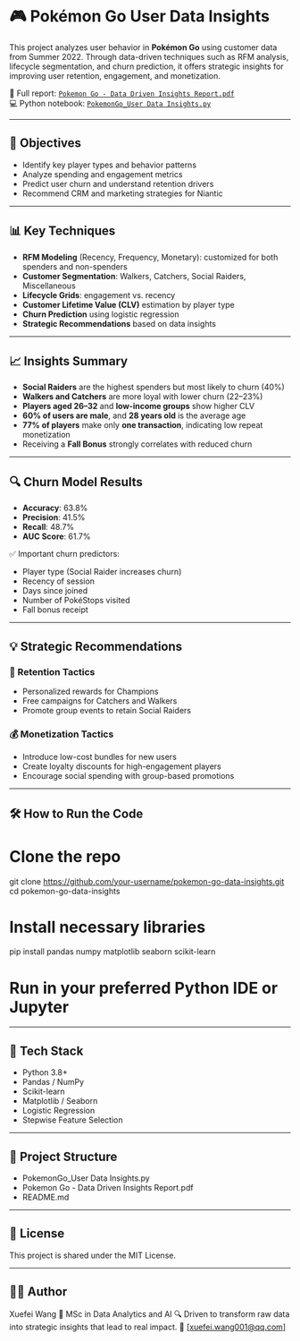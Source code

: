 # 🎮 Pokémon Go User Data Insights

This project analyzes user behavior in **Pokémon Go** using customer data from Summer 2022. Through data-driven techniques such as RFM analysis, lifecycle segmentation, and churn prediction, it offers strategic insights for improving user retention, engagement, and monetization.

📘 Full report: [`Pokemon Go - Data Driven Insights Report.pdf`](./Pokemon%20Go%20-%20Data%20Driven%20Insights%20Report.pdf)  
💻 Python notebook: [`PokemonGo_User Data Insights.py`](./PokemonGo_User%20Data%20Insights.py)

---

## 📌 Objectives

- Identify key player types and behavior patterns  
- Analyze spending and engagement metrics  
- Predict user churn and understand retention drivers  
- Recommend CRM and marketing strategies for Niantic  

---

## 📊 Key Techniques

- **RFM Modeling** (Recency, Frequency, Monetary): customized for both spenders and non-spenders  
- **Customer Segmentation**: Walkers, Catchers, Social Raiders, Miscellaneous  
- **Lifecycle Grids**: engagement vs. recency  
- **Customer Lifetime Value (CLV)** estimation by player type  
- **Churn Prediction** using logistic regression  
- **Strategic Recommendations** based on data insights  

---

## 📈 Insights Summary

- **Social Raiders** are the highest spenders but most likely to churn (40%)  
- **Walkers and Catchers** are more loyal with lower churn (22–23%)  
- **Players aged 26–32** and **low-income groups** show higher CLV  
- **60% of users are male**, and **28 years old** is the average age  
- **77% of players** make only **one transaction**, indicating low repeat monetization  
- Receiving a **Fall Bonus** strongly correlates with reduced churn  

---

## 🔍 Churn Model Results

- **Accuracy**: 63.8%  
- **Precision**: 41.5%  
- **Recall**: 48.7%  
- **AUC Score**: 61.7%  

✅ Important churn predictors:
- Player type (Social Raider increases churn)  
- Recency of session  
- Days since joined  
- Number of PokéStops visited  
- Fall bonus receipt  

---

## 💡 Strategic Recommendations

### 🎯 Retention Tactics
- Personalized rewards for Champions  
- Free campaigns for Catchers and Walkers  
- Promote group events to retain Social Raiders  

### 💰 Monetization Tactics
- Introduce low-cost bundles for new users  
- Create loyalty discounts for high-engagement players  
- Encourage social spending with group-based promotions  

---

## 🛠️ How to Run the Code

# Clone the repo
git clone https://github.com/your-username/pokemon-go-data-insights.git <br>
cd pokemon-go-data-insights

# Install necessary libraries
pip install pandas numpy matplotlib seaborn scikit-learn

# Run in your preferred Python IDE or Jupyter

---

## 🧪 Tech Stack
- Python 3.8+
- Pandas / NumPy
- Scikit-learn
- Matplotlib / Seaborn
- Logistic Regression
- Stepwise Feature Selection

---

## 📁 Project Structure
- PokemonGo_User Data Insights.py
- Pokemon Go - Data Driven Insights Report.pdf
- README.md

---

## 📄 License
This project is shared under the MIT License.

---

## 👩‍💻 Author
Xuefei Wang
📘 MSc in Data Analytics and AI
🔍 Driven to transform raw data into strategic insights that lead to real impact.
📧 [xuefei.wang001@qq.com]
